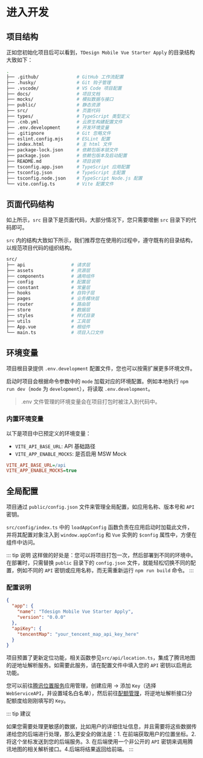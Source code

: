 # 进入开发

## 项目结构

正如您初始化项目后可以看到，`TDesign Mobile Vue Starter Apply` 的目录结构大致如下：

```bash
.
├── .github/              # GitHub 工作流配置
├── .husky/               # Git 钩子管理
├── .vscode/              # VS Code 项目配置
├── docs/                 # 项目文档
├── mocks/                # 模拟数据与接口
├── public/               # 静态资源
├── src/                  # 页面代码
├── types/                # TypeScript 类型定义
├── .cnb.yml              # 云原生构建配置文件
├── .env.development      # 开发环境变量
├── .gitignore            # Git 忽略文件
├── eslint.config.mjs     # ESLint 配置
├── index.html            # 主 html 文件
├── package-lock.json     # 依赖包版本锁文件
├── package.json          # 依赖包版本及启动配置
├── README.md             # 项目说明
├── tsconfig.app.json     # TypeScript 应用配置
├── tsconfig.json         # TypeScript 主配置
├── tsconfig.node.json    # TypeScript Node.js 配置
└── vite.config.ts        # Vite 配置文件
```

## 页面代码结构

如上所示，`src` 目录下是页面代码，大部分情况下，您只需要增删 `src` 目录下的代码即可。

`src` 内的结构大致如下所示，我们推荐您在使用的过程中，遵守既有的目录结构，以规范项目代码的组织结构。

```bash
src/
├── api                 # 请求层
├── assets              # 资源层
├── components          # 通用组件
├── config              # 配置层
├── constant            # 常量层
├── hooks               # 自钩子层
├── pages               # 业务模块层
├── router              # 路由层
├── store               # 数据层
├── styles              # 样式目录
├── utils               # 工具层
├── App.vue             # 根组件
└── main.ts             # 项目入口文件
```

## 环境变量

项目根目录提供 `.env.development` 配置文件，您也可以按需扩展更多环境文件。

启动时项目会根据命令参数中的 `mode` 加载对应的环境配置。例如本地执行 `npm run dev`（`mode` 为 `development`），将读取 `.env.development`。

> .env 文件管理的环境变量会在项目打包时被注入到代码中。

### 内置环境变量

以下是项目中已预定义的环境变量：

- `VITE_API_BASE_URL`: API 基础路径
- `VITE_APP_ENABLE_MOCKS`: 是否启用 MSW Mock

```ini [.env.development]
VITE_API_BASE_URL=/api
VITE_APP_ENABLE_MOCKS=true
```

## 全局配置

项目通过 `public/config.json` 文件来管理全局配置，如应用名称、版本号和 `API` 密钥。

`src/config/index.ts` 中的 `loadAppConfig` 函数负责在应用启动时加载此文件，并将其配置对象注入到 `window.appConfig` 和 `Vue` 实例的 `$config` 属性中，方便在组件中访问。

::: tip 说明
这样做的好处是：您可以将项目打包一次，然后部署到不同的环境中。在部署时，只需替换 `public` 目录下的 `config.json` 文件，就能轻松切换不同的配置，例如不同的 `API` 密钥或应用名称，而无需重新运行 `npm run build` 命令。
:::

### 配置说明

```json [public/config.json]
{
  "app": {
    "name": "Tdesign Mobile Vue Starter Apply",
    "version": "0.0.0"
  },
  "apiKey": {
    "tencentMap": "your_tencent_map_api_key_here"
  }
}
```

项目预置了更新定位功能，相关函数参见`src/api/location.ts`，集成了腾讯地图的逆地址解析服务。如需要此服务，请在配置文件中填入您的 `API` 密钥以启用此功能。

您可以前往[腾讯位置服务](https://lbs.qq.com/dev/console/application/mine)应用管理，创建应用 -> 添加 `Key`（选择 `WebServiceAPI`，并设置域名白名单），然后前往[配额管理](https://lbs.qq.com/dev/console/quota/account)，将逆地址解析接口分配额度给刚刚填写的 `Key`。

::: tip 建议

如果您需要处理更敏感的数据，比如用户的详细住址信息，并且需要将这些数据传递给您的后端进行处理，那么更安全的做法是：1. 在前端获取用户的位置坐标。2. 将这个坐标发送到您的后端服务。3. 在后端使用一个非公开的 `API` 密钥来调用腾讯地图的相关解析接口。4.后端将结果返回给前端。
:::
